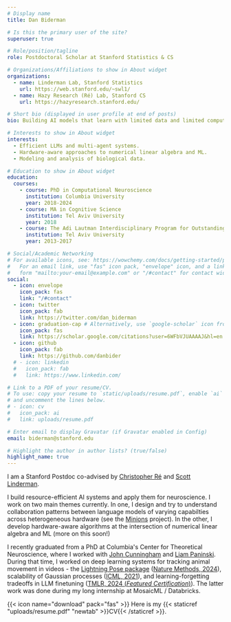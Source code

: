 ```yaml
---
# Display name
title: Dan Biderman

# Is this the primary user of the site?
superuser: true

# Role/position/tagline
role: Postdoctoral Scholar at Stanford Statistics & CS

# Organizations/Affiliations to show in About widget
organizations:
  - name: Linderman Lab, Stanford Statistics
    url: https://web.stanford.edu/~swl1/
  - name: Hazy Research (Ré) Lab, Stanford CS
    url: https://hazyresearch.stanford.edu/

# Short bio (displayed in user profile at end of posts)
bio: Building AI models that learn with limited data and limited compute. Using them to understand brain and behavior.

# Interests to show in About widget
interests:
  - Efficient LLMs and multi-agent systems.
  - Hardware-aware approaches to numerical linear algebra and ML.
  - Modeling and analysis of biological data.

# Education to show in About widget
education:
  courses:
    - course: PhD in Computational Neuroscience
      institution: Columbia University
      year: 2018-2024
    - course: MA in Cognitive Science
      institution: Tel Aviv University
      year: 2018
    - course: The Adi Lautman Interdisciplinary Program for Outstanding Students (Cog. Sci., Math, Neurobio.)
      institution: Tel Aviv University
      year: 2013-2017

# Social/Academic Networking
# For available icons, see: https://wowchemy.com/docs/getting-started/page-builder/#icons
#   For an email link, use "fas" icon pack, "envelope" icon, and a link in the
#   form "mailto:your-email@example.com" or "/#contact" for contact widget.
social:
  - icon: envelope
    icon_pack: fas
    link: "/#contact"
  - icon: twitter
    icon_pack: fab
    link: https://twitter.com/dan_biderman
  - icon: graduation-cap # Alternatively, use `google-scholar` icon from `ai` icon pack
    icon_pack: fas
    link: https://scholar.google.com/citations?user=6WFbVJUAAAAJ&hl=en
  - icon: github
    icon_pack: fab
    link: https://github.com/danbider
  # - icon: linkedin
  #   icon_pack: fab
  #   link: https://www.linkedin.com/

# Link to a PDF of your resume/CV.
# To use: copy your resume to `static/uploads/resume.pdf`, enable `ai` icons in `params.toml`,
# and uncomment the lines below.
# - icon: cv
#   icon_pack: ai
#   link: uploads/resume.pdf

# Enter email to display Gravatar (if Gravatar enabled in Config)
email: biderman@stanford.edu

# Highlight the author in author lists? (true/false)
highlight_name: true
---
```


I am a Stanford Postdoc co-advised by [Christopher Ré](https://cs.stanford.edu/people/chrismre/) and [Scott Linderman](https://web.stanford.edu/~swl1/).

I build resource-efficient AI systems and apply them for neuroscience. I work on two main themes currently.
In one, I design and try to understand collaboration patterns between language models of varying capabilties across heterogeneous hardware (see the [Minions](https://github.com/HazyResearch/minions) project).
In the other, I develop hardware-aware algorithms at the intersection of numerical linear algebra and ML (more on this soon!)

I recently graduated from a PhD at Columbia's Center for Theoretical Neuroscience, where I worked with [John Cunningham](https://stat.columbia.edu/~cunningham/) and [Liam Paninski](http://www.stat.columbia.edu/~liam/).
During that time, I worked on deep learning systems for tracking animal movement in videos - the [Lightning Pose package](https://github.com/danbider/lightning-pose) ([Nature Methods, 2024](https://rdcu.be/dLP3z)), scalability of Gaussian processes ([ICML, 2021](https://arxiv.org/pdf/2102.06695.pdf)), and learning-forgetting tradeoffs in LLM finetuning ([TMLR, 2024 (_Featured Certification_)](https://openreview.net/forum?id=aloEru2qCG&noteId=Jb3PQNQDI2)). The latter work was done during my long internship at MosaicML / Databricks.

{{< icon name="download" pack="fas" >}} Here is my {{< staticref "uploads/resume.pdf" "newtab" >}}CV{{< /staticref >}}.
